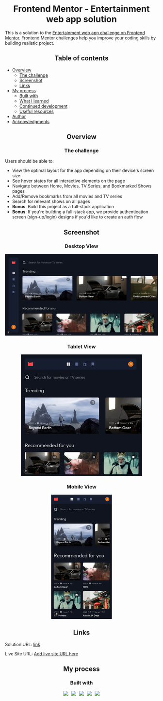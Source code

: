 <h1 align="center">Frontend Mentor - Entertainment web app solution</h1>

This is a solution to the [Entertainment web app challenge on Frontend Mentor](https://www.frontendmentor.io/challenges/entertainment-web-app-J-UhgAW1X). Frontend Mentor challenges help you improve your coding skills by building realistic project.

<h2 align="center">Table of contents</h2>

- [Overview](#overview)
  - [The challenge](#the-challenge)
  - [Screenshot](#screenshot)
  - [Links](#links)
- [My process](#my-process)
  - [Built with](#built-with)
  - [What I learned](#what-i-learned)
  - [Continued development](#continued-development)
  - [Useful resources](#useful-resources)
- [Author](#author)
- [Acknowledgments](#acknowledgments)

<h2 align="center">Overview</h2>

<h3 align="center">The challenge</h3>

Users should be able to:

- View the optimal layout for the app depending on their device's screen size
- See hover states for all interactive elements on the page
- Navigate between Home, Movies, TV Series, and Bookmarked Shows pages
- Add/Remove bookmarks from all movies and TV series
- Search for relevant shows on all pages
- **Bonus**: Build this project as a full-stack application
- **Bonus**: If you're building a full-stack app, we provide authentication screen (sign-up/login) designs if you'd like to create an auth flow

<h2 align="center">Screenshot</h2>
<div>
  <div align="center" style="">
    <h3>Desktop View</h3>
    <img src="./public/desktop.png" width="600" />
  </div>
  <div align="center" style="">
    <h3>Tablet View</h3>
    <img src="./public/tablet.png" width="400" />
  </div>
  <div align="center" style="">
    <h3>Mobile View</h3>
    <img src="./public/mobile.png" width="200" />
  </div>
</div>

<h2 align="center">Links</h2>

<p>Solution URL: <a href="" target="_blank" rel="noreferrer">link</a></p>
<p>Live Site URL: <a href="" target="_blank" rel="noreferrer">Add live site URL here</a></p>

<h2 align="center">My process</h2>

<h3 align="center">Built with</h3>

<div align="center" style="display: flex; gap: 10px; justify-content: center;">
  <a href="https://nextjs.org/" target="_blank" rel="noreferrer">
    <img src="https://cdn.jsdelivr.net/gh/devicons/devicon@latest/icons/nextjs/nextjs-original.svg" width="50" />
  </a>
  <a href="https://www.typescriptlang.org/" target="_blank" rel="noreferrer">
    <img src="https://cdn.jsdelivr.net/gh/devicons/devicon@latest/icons/typescript/typescript-original.svg" width="50" />
  </a>
  <a href="https://developer.mozilla.org/pt-BR/docs/Web/HTML" target="_blank" rel="noreferrer">
    <img src="https://cdn.jsdelivr.net/gh/devicons/devicon@latest/icons/html5/html5-original.svg" width="50" />
  </a>
  <a href="https://developer.mozilla.org/pt-BR/docs/Web/CSS" target="_blank" rel="noreferrer">
    <img src="https://cdn.jsdelivr.net/gh/devicons/devicon@latest/icons/css3/css3-original.svg" width="50"/>
  </a>
  <a href="https://sass-lang.com/" target="_blank" rel="noreferrer">
    <img src="https://cdn.jsdelivr.net/gh/devicons/devicon@latest/icons/sass/sass-original.svg" width="50"/>
  </a>
</div>

